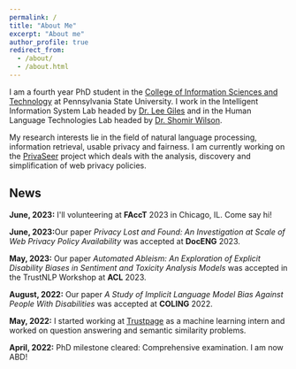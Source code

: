 ```yaml
---
permalink: /
title: "About Me"
excerpt: "About me"
author_profile: true
redirect_from: 
  - /about/
  - /about.html
---
```


I am a fourth year PhD student in the [College of Information Sciences and Technology](https://ist.psu.edu/) at Pennsylvania State University. I work in the Intelligent Information System Lab headed by [Dr. Lee Giles](http://clgiles.ist.psu.edu/) and in the Human Language Technologies Lab headed by [Dr. Shomir Wilson](https://shomir.net/).  

My research interests lie in the field of natural language processing, information retrieval, usable privacy and fairness. I am currently working on the [PrivaSeer](https://privaseer.ist.psu.edu/) project which deals with the analysis, discovery and simplification of web privacy policies.

## News  

<b>June, 2023:</b> I'll volunteering at **FAccT** 2023 in Chicago, IL. Come say hi!

<b>June, 2023:</b>Our paper *Privacy Lost and Found: An Investigation at Scale of Web Privacy Policy Availability* was accepted at **DocENG** 2023. 

<b>May, 2023:</b> Our paper *Automated Ableism: An Exploration of Explicit Disability Biases in Sentiment and Toxicity Analysis Models* was accepted in the TrustNLP Workshop at **ACL** 2023.  

<b>August, 2022:</b> Our paper *A Study of Implicit Language Model Bias Against People With Disabilities* was accepted at **COLING** 2022.

<b>May, 2022:</b> I started working at [Trustpage](https://trustpage.com/) as a machine learning intern and worked on question answering and semantic similarity problems.  

<b>April, 2022:</b> PhD milestone cleared: Comprehensive examination. I am now ABD!


